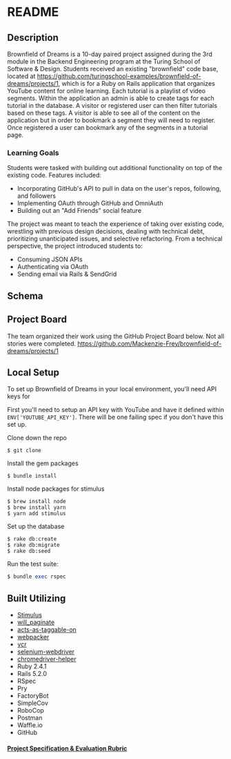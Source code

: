 # README

## Description

Brownfield of Dreams is a 10-day paired project assigned during the 3rd module in the Backend Engineering program at the Turing School of Software & Design. Students received an existing "brownfield" code base, located at https://github.com/turingschool-examples/brownfield-of-dreams/projects/1, which is for a Ruby on Rails application that organizes YouTube content for online learning. Each tutorial is a playlist of video segments. Within the application an admin is able to create tags for each tutorial in the database. A visitor or registered user can then filter tutorials based on these tags. A visitor is able to see all of the content on the application but in order to bookmark a segment they will need to register. Once registered a user can bookmark any of the segments in a tutorial page.

### Learning Goals

Students were tasked with building out additional functionality on top of the existing code. Features included:
- Incorporating GitHub's API to pull in data on the user's repos, following, and followers
- Implementing OAuth through GitHub and OmniAuth
- Building out an "Add Friends" social feature

The project was meant to teach the experience of taking over existing code, wrestling with previous design decisions, dealing with technical debt, prioritizing unanticipated issues, and selective refactoring. From a technical perspective, the project introduced students to:
- Consuming JSON APIs
- Authenticating via OAuth
- Sending email via Rails & SendGrid

## Schema
<!-- ![Alt text](./public/schema_diagram.png?raw=true "Database Schema") -->

## Project Board

The team organized their work using the GitHub Project Board below. Not all stories were completed.
https://github.com/Mackenzie-Frey/brownfield-of-dreams/projects/1

## Local Setup

To set up Brownfield of Dreams in your local environment, you'll need API keys for

First you'll need to setup an API key with YouTube and have it defined within `ENV['YOUTUBE_API_KEY']`. There will be one failing spec if you don't have this set up.

Clone down the repo
```
$ git clone
```

Install the gem packages
```
$ bundle install
```

Install node packages for stimulus
```
$ brew install node
$ brew install yarn
$ yarn add stimulus
```

Set up the database
```
$ rake db:create
$ rake db:migrate
$ rake db:seed
```

Run the test suite:
```ruby
$ bundle exec rspec
```

## Built Utilizing
* [Stimulus](https://github.com/stimulusjs/stimulus)
* [will_paginate](https://github.com/mislav/will_paginate)
* [acts-as-taggable-on](https://github.com/mbleigh/acts-as-taggable-on)
* [webpacker](https://github.com/rails/webpacker)
* [vcr](https://github.com/vcr/vcr)
* [selenium-webdriver](https://www.seleniumhq.org/docs/03_webdriver.jsp)
* [chromedriver-helper](http://chromedriver.chromium.org/)
* Ruby 2.4.1
* Rails 5.2.0
* RSpec
* Pry
* FactoryBot
* SimpleCov
* RoboCop
* Postman
* Waffle.io
* GitHub

#### [Project Specification & Evaluation Rubric](https://github.com/turingschool-examples/brownfield-of-dreams)
